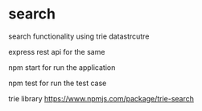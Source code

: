 # search
search functionality using trie datastrcutre 

express rest api for the same

npm start for run the application

npm test for run the test case

trie library
https://www.npmjs.com/package/trie-search
